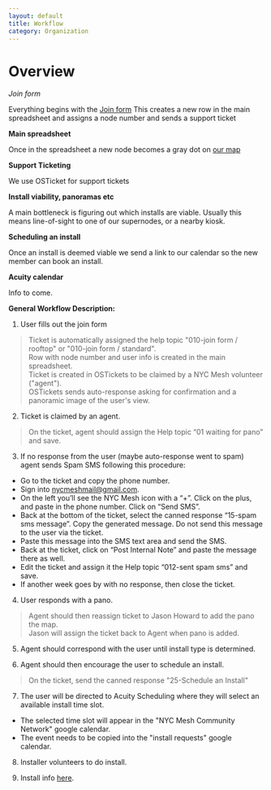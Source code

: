 ```yaml
---
layout: default
title: Workflow
category: Organization
---
```


# Overview

*Join form*

Everything begins with the [Join form](https://nycmesh.net/join)
This creates a new row in the main spreadsheet and assigns a node number and sends a support ticket

**Main spreadsheet**

Once in the spreadsheet a new node becomes a gray dot on [our map](nycmesh.net/map)

**Support Ticketing**

We use OSTicket for support tickets

**Install viability, panoramas etc**

A main bottleneck is figuring out which installs are viable. Usually this means line-of-sight to one of our supernodes, or a nearby kiosk.

**Scheduling an install**

Once an install is deemed viable we send a link to our calendar so the new member can book an install. 

**Acuity calendar**

Info to come.


**General Workflow Description:**

1. User fills out the join form
> Ticket is automatically assigned the help topic "010-join form / rooftop" or "010-join form / standard".  
> Row with node number and user info is created in the main spreadsheet.  
> Ticket is created in OSTickets to be claimed by a NYC Mesh volunteer ("agent").  
> OSTickets sends auto-response asking for confirmation and a panoramic image of the user's view.

2. Ticket is claimed by an agent.
> On the ticket, agent should assign the Help topic “01 waiting for pano” and save.

3. If no response from the user (maybe auto-response went to spam) agent sends Spam SMS following this procedure:
* Go to the ticket and copy the phone number.
* Sign into nycmeshmail@gmail.com.
* On the left you’ll see the NYC Mesh icon with a “+”. Click on the plus, and paste in the phone number. Click on “Send SMS”.
* Back at the bottom of the ticket, select the canned response “15-spam sms message”. Copy the generated message. Do not send this message to the user via the ticket.
* Paste this message into the SMS text area and send the SMS.
* Back at the ticket, click on “Post Internal Note” and paste the message there as well.
* Edit the ticket and assign it the Help topic “012-sent spam sms” and save.
* If another week goes by with no response, then close the ticket.

4. User responds with a pano.
> Agent should then reassign ticket to Jason Howard to add the pano the map.  
> Jason will assign the ticket back to Agent when pano is added.

5. Agent should correspond with the user until install type is determined.

6. Agent should then encourage the user to schedule an install.
> On the ticket, send the canned response "25-Schedule an Install"

7. The user will be directed to Acuity Scheduling where they will select an available install time slot.
  * The selected time slot will appear in the "NYC Mesh Community Network" google calendar.
  * The event needs to be copied into the "install requests" google calendar.
  
8. Installer volunteers to do install.

9. Install info [here](https://docs.google.com/presentation/d/1tIi4QSxitKx6un9pPfzCNJnribGZKAK1y9t8FtPl0gg/edit#slide=id.g3715bd45a8_0_6).